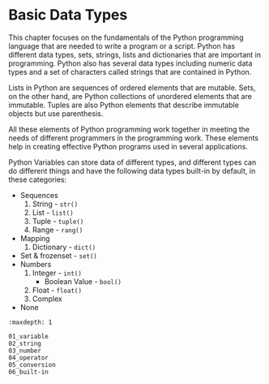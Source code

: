 # Basic Data Types

This chapter focuses on the fundamentals of the Python programming language that are needed to write a program or a script. Python has different data types, sets, strings, lists and dictionaries that are important in programming. Python also has several data types including numeric data types and a set of characters called strings that are contained in Python.

Lists in Python are sequences of ordered elements that are mutable. Sets, on the other hand, are Python collections of unordered elements that are immutable. Tuples are also Python elements that describe immutable objects but use parenthesis.

All these elements of Python programming work together in meeting the needs of different programmers in the programming work. These elements help in creating effective Python programs used in several applications.

Python Variables can store data of different types, and different types can do different things and have the following data types built-in by default, in these categories:

- Sequences
  1. String - `str()`
  2. List - `list()`
  3. Tuple - `tuple()`
  4. Range - `rang()`
- Mapping
  1. Dictionary - `dict()`
- Set & frozenset - `set()`
- Numbers
  1. Integer - `int()`
     - Boolean Value - `bool()`
  2. Float - `float()`
  3. Complex
- None

```{toctree}
:maxdepth: 1

01_variable
02_string
03_number
04_operator
05_conversion
06_built-in
```
